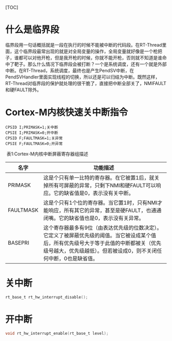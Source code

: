 [TOC]



# 什么是临界段

临界段用一句话概括就是一段在执行的时候不能被中断的代码段。在RT-Thread里面，这个临界段最常出现的就是对全局变量的操作，全局变量就好像是一个枪把子，谁都可以对他开枪，但是我开枪的时候，你就不能开枪，否则就不知道是谁命中了靶子。那么什么情况下临界段会被打断？一个是系统调度，还有一个就是外部中断。在RT-Thread，系统调度，最终也是产生PendSV中断，在PendSVHandler里面实现线程的切换，所以还是可以归结为中断。既然这样，RT-Thread对临界段的保护就处理的很干脆了，直接把中断全部关了，NMIFAULT和硬FAULT除外。

# Cortex-M内核快速关中断指令

```assembly
CPSID I;PRIMASK=1;关中断
CPSIE I;PRIMASK=0;开中断
CPSID F;FAULTMASK=1;关异常
CPSIE F;FAULTMASK=0;开异常
```

​																			表1:Cortex-M内核中断屏蔽寄存器组描述

| 名字      | 功能描述                                                     |
| --------- | ------------------------------------------------------------ |
| PRIMASK   | 这是个只有单一比特的寄存器。在它被置1后，就关掉所有可屏蔽的异常，只剩下NMI和硬FAULT可以响应。它的缺省值是0，表示没有关中断。 |
| FAULTMASK | 这是个只有1个位的寄存器。当它置1时，只有NMI才能响应，所有其它的异常，甚至是硬FAULT，也通通闭嘴。它的缺省值也是0，表示没有关异常。 |
| BASEPRI   | 这个寄存器最多有9位（由表达优先级的位数决定）。它定义了被屏蔽优先级的阈值。当它被设成某个值后，所有优先级号大于等于此值的中断都被关（优先级号越大，优先级越低）。但若被设成0，则不关闭任何中断，0也是缺省值。 |



# 关中断

```C
rt_base_t rt_hw_interrupt_disable();
```

# 开中断

```C
void rt_hw_interrupt_enable(rt_base_t level);
```


